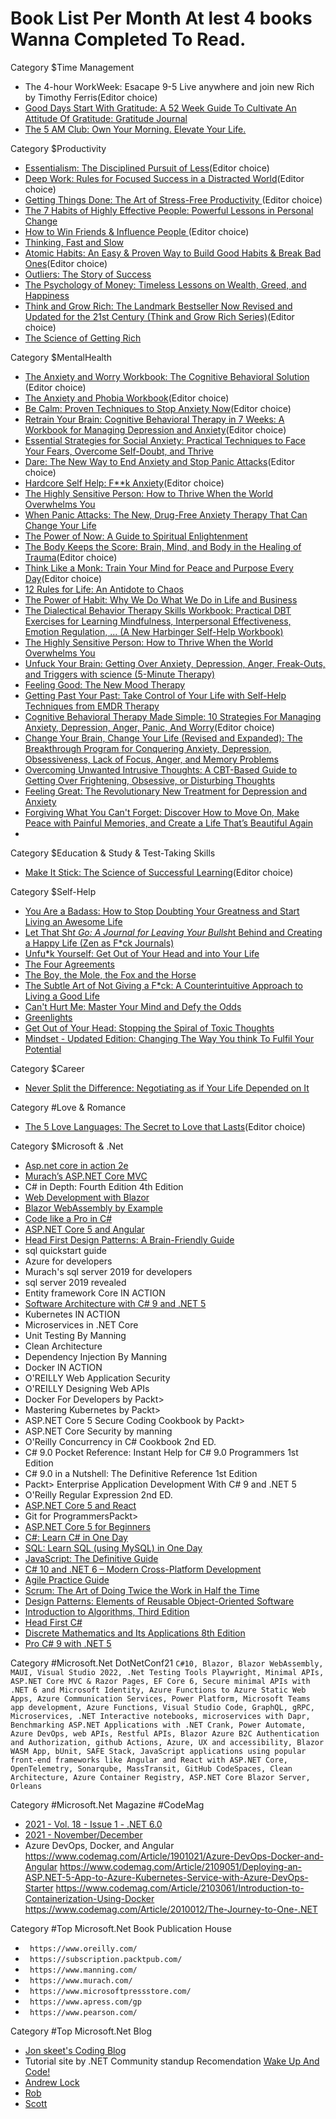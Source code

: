 # Book List Per Month At lest 4 books Wanna Completed To Read.

Category $Time Management
* The 4-hour WorkWeek: Esacape 9-5 Live anywhere and join new Rich by Timothy Ferris(Editor choice)
* [Good Days Start With Gratitude: A 52 Week Guide To Cultivate An Attitude Of Gratitude: Gratitude Journal](https://amzn.to/3k3Ju1L)
* [The 5 AM Club: Own Your Morning. Elevate Your Life.](https://amzn.to/3EKNYm1)

Category $Productivity
* [Essentialism: The Disciplined Pursuit of Less](https://amzn.to/2YagnlE)(Editor choice)
* [Deep Work: Rules for Focused Success in a Distracted World](https://amzn.to/3bzkZFf)(Editor choice)
* [Getting Things Done: The Art of Stress-Free Productivity ](https://amzn.to/31t9FbS)(Editor choice)
* [The 7 Habits of Highly Effective People: Powerful Lessons in Personal Change](https://amzn.to/3mHPM9i)
* [How to Win Friends & Influence People ](https://amzn.to/3mFb7jt)(Editor choice)
* [Thinking, Fast and Slow](https://amzn.to/3nSiGCS)
* [Atomic Habits: An Easy & Proven Way to Build Good Habits & Break Bad Ones](https://amzn.to/3nZPR7I)(Editor choice)
* [Outliers: The Story of Success](https://amzn.to/2ZMqoGn)
* [The Psychology of Money: Timeless Lessons on Wealth, Greed, and Happiness](https://amzn.to/3ExDWEG)
* [Think and Grow Rich: The Landmark Bestseller Now Revised and Updated for the 21st Century (Think and Grow Rich Series)](https://amzn.to/3q4NKC2)(Editor choice)
* [The Science of Getting Rich](https://amzn.to/3k2GNxw)

Category $MentalHealth
* [The Anxiety and Worry Workbook: The Cognitive Behavioral Solution ](https://amzn.to/3wdrhE4)(Editor choice)
* [The Anxiety and Phobia Workbook](https://amzn.to/3CKX3KT)(Editor choice)
* [Be Calm: Proven Techniques to Stop Anxiety Now](https://amzn.to/3GLsur2)(Editor choice)
* [Retrain Your Brain: Cognitive Behavioral Therapy in 7 Weeks: A Workbook for Managing Depression and Anxiety](https://amzn.to/3mFT0df)(Editor choice)
* [Essential Strategies for Social Anxiety: Practical Techniques to Face Your Fears, Overcome Self-Doubt, and Thrive](https://amzn.to/3k1KEL4)
* [Dare: The New Way to End Anxiety and Stop Panic Attacks](https://amzn.to/3pZiB2L)(Editor choice)
* [Hardcore Self Help: F**k Anxiety](https://amzn.to/3CIseX9)(Editor choice)
* [The Highly Sensitive Person: How to Thrive When the World Overwhelms You](https://amzn.to/31fmjLl)
* [When Panic Attacks: The New, Drug-Free Anxiety Therapy That Can Change Your Life](https://amzn.to/3k3VFf1)
* [The Power of Now: A Guide to Spiritual Enlightenment](https://amzn.to/3pWIU9Y)
* [The Body Keeps the Score: Brain, Mind, and Body in the Healing of Trauma](https://amzn.to/3mFnnk7)(Editor choice)
* [Think Like a Monk: Train Your Mind for Peace and Purpose Every Day](https://amzn.to/3pZUwsD)(Editor choice)
* [12 Rules for Life: An Antidote to Chaos](https://amzn.to/3BAw9nG)
* [The Power of Habit: Why We Do What We Do in Life and Business](https://amzn.to/3GM6Ti5)
* [The Dialectical Behavior Therapy Skills Workbook: Practical DBT Exercises for Learning Mindfulness, Interpersonal Effectiveness, Emotion Regulation, ... (A New Harbinger Self-Help Workbook)](https://amzn.to/3mEN444)
* [The Highly Sensitive Person: How to Thrive When the World Overwhelms You](https://amzn.to/2ZPX3e8)
* [Unfuck Your Brain: Getting Over Anxiety, Depression, Anger, Freak-Outs, and Triggers with science (5-Minute Therapy) ](https://amzn.to/3EHv7Ip)
* [Feeling Good: The New Mood Therapy](https://amzn.to/3CGDnI7)
* [Getting Past Your Past: Take Control of Your Life with Self-Help Techniques from EMDR Therapy](https://amzn.to/3BG4lhJ)
* [Cognitive Behavioral Therapy Made Simple: 10 Strategies For Managing Anxiety, Depression, Anger, Panic, And Worry](https://amzn.to/3nX1e03)(Editor choice)
* [Change Your Brain, Change Your Life (Revised and Expanded): The Breakthrough Program for Conquering Anxiety, Depression, Obsessiveness, Lack of Focus, Anger, and Memory Problems](https://amzn.to/2ZXRhHz)
* [Overcoming Unwanted Intrusive Thoughts: A CBT-Based Guide to Getting Over Frightening, Obsessive, or Disturbing Thoughts](https://amzn.to/3bCgrhb)
* [Feeling Great: The Revolutionary New Treatment for Depression and Anxiety](https://amzn.to/3EDnhQ4)
* [Forgiving What You Can't Forget: Discover How to Move On, Make Peace with Painful Memories, and Create a Life That’s Beautiful Again](https://amzn.to/3nNIike)
* 



Category $Education &  Study & Test-Taking Skills
* [Make It Stick: The Science of Successful Learning](https://amzn.to/3EDCgte)(Editor choice)

Category $Self-Help
* [You Are a Badass: How to Stop Doubting Your Greatness and Start Living an Awesome Life](https://amzn.to/3GJSJxZ)
* [Let That Sh*t Go: A Journal for Leaving Your Bullsh*t Behind and Creating a Happy Life (Zen as F*ck Journals)](https://amzn.to/3mHEAZW)
* [Unfu*k Yourself: Get Out of Your Head and into Your Life](https://amzn.to/3nWCRzk)
* [The Four Agreements ](https://amzn.to/3CC7Zuh)
* [The Boy, the Mole, the Fox and the Horse](https://amzn.to/3wfIUTt)
* [The Subtle Art of Not Giving a F*ck: A Counterintuitive Approach to Living a Good Life](https://amzn.to/3BIBOIa)
* [Can't Hurt Me: Master Your Mind and Defy the Odds](https://amzn.to/2ZME9oV)
* [Greenlights](https://amzn.to/2ZKNSLS)
* [Get Out of Your Head: Stopping the Spiral of Toxic Thoughts](https://amzn.to/3q6qJP4)
* [Mindset - Updated Edition: Changing The Way You think To Fulfil Your Potential](https://amzn.to/3GN3q2H)

Category $Career
* [Never Split the Difference: Negotiating as if Your Life Depended on It](https://amzn.to/3mDM7ci)

Category #Love & Romance
* [The 5 Love Languages: The Secret to Love that Lasts](https://amzn.to/3EHsJBr)(Editor choice)


Category $Microsoft & .Net
* [Asp.net core in action 2e](https://www.manning.com/books/asp-net-core-in-action-second-edition)
* [Murach’s ASP.NET Core MVC](https://bit.ly/3jPZeFL)
* C# in Depth: Fourth Edition 4th Edition
* [Web Development with Blazor](https://amzn.to/3CKmT0M)
* [Blazor WebAssembly by Example](https://amzn.to/3r8haQ9)
* [Code like a Pro in C#](https://bit.ly/30Xezxs)
* [ASP.NET Core 5 and Angular](https://amzn.to/3mupSp2)
* [Head First Design Patterns: A Brain-Friendly Guide](https://amzn.to/3Epj3v6)
* sql quickstart guide
* Azure for developers
* Murach's sql server 2019 for developers
* sql server 2019 revealed
* Entity framework Core IN ACTION
* [Software Architecture with C# 9 and .NET 5](https://amzn.to/3pWcSLn)
* Kubernetes IN ACTION
* Microservices in .NET Core
* Unit Testing By Manning
* Clean Architecture
* Dependency Injection By Manning
* Docker IN ACTION
* O'REILLY Web Application Security
* O'REILLY Designing Web APIs
* Docker For Developers by Packt>
* Mastering Kubernetes by Packt>
* ASP.NET Core 5 Secure Coding Cookbook by Packt>
* ASP.NET Core Security by manning
* O'Reilly Concurrency in C# Cookbook 2nd ED.
* C# 9.0 Pocket Reference: Instant Help for C# 9.0 Programmers 1st Edition
* C# 9.0 in a Nutshell: The Definitive Reference 1st Edition
* Packt> Enterprise Application Development With C# 9 and .NET 5
* O'Reilly Regular Expression 2nd ED.
* [ASP.NET Core 5 and React](https://amzn.to/3oVOZRX)
* Git for ProgrammersPackt>
* [ASP.NET Core 5 for Beginners](https://amzn.to/3bpXrm2)
* [C#: Learn C# in One Day](https://amzn.to/30ZPuCc)
* [SQL: Learn SQL (using MySQL) in One Day](https://amzn.to/2Zwh8pA)
* [JavaScript: The Definitive Guide](https://amzn.to/3mqNIlG)
* [C# 10 and .NET 6 – Modern Cross-Platform Development](https://amzn.to/2ZyTzwv)
* [Agile Practice Guide](https://amzn.to/3BsUjjV)
* [Scrum: The Art of Doing Twice the Work in Half the Time](https://amzn.to/3nAZdpW)
* [Design Patterns: Elements of Reusable Object-Oriented Software](https://amzn.to/3w759uY)
* [Introduction to Algorithms, Third Edition](https://bit.ly/31h5wHW)
* [Head First C#](https://amzn.to/3br9n6U)
* [Discrete Mathematics and Its Applications 8th Edition](https://bit.ly/2ZDL7M8)
* [Pro C# 9 with .NET 5](https://amzn.to/3w0gKfl)


Category #Microsoft.Net DotNetConf21
`C#10, Blazor, Blazor WebAssembly, MAUI, Visual Studio 2022, .Net Testing Tools Playwright, Minimal APIs, ASP.NET Core MVC & Razor Pages, EF Core 6, Secure minimal APIs with .NET 6 and Microsoft Identity, Azure Functions to Azure Static Web Apps, Azure Communication Services, Power Platform, Microsoft Teams app development, Azure Functions, Visual Studio Code, GraphQL, gRPC, Microservices, .NET Interactive notebooks, microservices with Dapr, Benchmarking ASP.NET Applications with .NET Crank, Power Automate, Azure DevOps, web APIs, Restful APIs, Blazor Azure B2C Authentication and Authorization, github Actions, Azure, UX and accessibility, Blazor WASM App, bUnit, SAFE Stack, JavaScript applications using popular front-end frameworks like Angular and React with ASP.NET Core, OpenTelemetry, Sonarqube, MassTransit, GitHub CodeSpaces, Clean Architecture, Azure Container Registry, ASP.NET Core Blazor Server, Orleans`

Category #Microsoft.Net Magazine #CodeMag
* [2021 - Vol. 18 - Issue 1 - .NET 6.0](https://www.codemag.com/Magazine/Issue/DotNet6)
* [2021 - November/December](https://www.codemag.com/Magazine/Issue/NovD)
* Azure DevOps, Docker, and Angular
https://www.codemag.com/Article/1901021/Azure-DevOps-Docker-and-Angular
https://www.codemag.com/Article/2109051/Deploying-an-ASP.NET-5-App-to-Azure-Kubernetes-Service-with-Azure-DevOps-Starter https://www.codemag.com/Article/2103061/Introduction-to-Containerization-Using-Docker
https://www.codemag.com/Article/2010012/The-Journey-to-One-.NET

Category #Top Microsoft.Net Book Publication House
- ` https://www.oreilly.com/`
- ` https://subscription.packtpub.com/`
- ` https://www.manning.com/`
- ` https://www.murach.com/`
- ` https://www.microsoftpressstore.com/`
- ` https://www.apress.com/gp`
- ` https://www.pearson.com/`

Category #Top Microsoft.Net Blog
* [Jon skeet's Coding Blog](https://codeblog.jonskeet.uk/)
* Tutorial site by .NET Community standup Recomendation [      Wake Up And Code!  ](https://wakeupandcode.com/aspnetcore/)
* [Andrew Lock](https://andrewlock.net/)
* [Rob](https://robrich.org/)
* [Scott](https://www.hanselman.com/)
